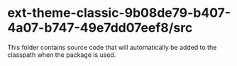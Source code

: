 # ext-theme-classic-9b08de79-b407-4a07-b747-49e7dd07eef8/src

This folder contains source code that will automatically be added to the classpath when
the package is used.
